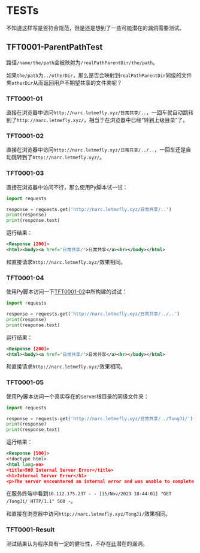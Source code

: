 # TESTs

不知道这样写是否符合规范，但是还是想到了一些可能潜在的漏洞需要测试。

## TFT0001-ParentPathTest

路径```/name/the/path```会被映射为```/realPathParentDir/the/path```。

如果```the/path```为```../otherDir```，那么是否会映射到```realPathParentDir```同级的文件夹```otherDir```从而返回用户不期望共享的文件夹呢？

### TFT0001-01

直接在浏览器中访问```http://narc.letmefly.xyz/日常共享/..```，一回车就自动跳转到了```http://narc.letmefly.xyz/```，相当于在浏览器中已经“转到上级目录”了。

### TFT0001-02

直接在浏览器中访问```http://narc.letmefly.xyz/日常共享/../..```，一回车还是自动跳转到了```http://narc.letmefly.xyz/```。

### TFT0001-03

直接在浏览器中访问不行，那么使用Py脚本试一试：

```python
import requests

response = requests.get('http://narc.letmefly.xyz/日常共享/..')
print(response)
print(response.text)
```

运行结果：

```xml
<Response [200]>
<html><body><a href="日常共享/">日常共享</a><hr></body></html>
```

和直接请求```http://narc.letmefly.xyz/```效果相同。

### TFT0001-04

使用Py脚本访问一下[TFT0001-02](#tft0001-02)中所构建的试试：

```python
import requests

response = requests.get('http://narc.letmefly.xyz/日常共享/../..')
print(response)
print(response.text)
```

运行结果：

```xml
<Response [200]>
<html><body><a href="日常共享/">日常共享</a><hr></body></html>
```

和直接请求```http://narc.letmefly.xyz/```效果相同。

### TFT0001-05

使用Py脚本访问一个真实存在的server根目录的同级文件夹：

```python
import requests

response = requests.get('http://narc.letmefly.xyz/日常共享/../TongJi/')
print(response)
print(response.text)
```

运行结果：

```xml
<Response [500]>
<!doctype html>
<html lang=en>
<title>500 Internal Server Error</title>
<h1>Internal Server Error</h1>
<p>The server encountered an internal error and was unable to complete your request. Either the server is overloaded or there is an error in the application.</p>
```

在服务终端中看到```10.112.175.237 - - [15/Nov/2023 18:44:01] "GET /TongJi/ HTTP/1.1" 500 -```。

和直接在浏览器中访问```http://narc.letmefly.xyz/TongJi/```效果相同。

### TFT0001-Result

测试结果认为程序具有一定的健壮性，不存在[此](#tft0001-parentpathtest)潜在的漏洞。

